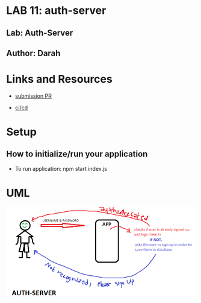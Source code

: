 # LAB 11: auth-server


## Lab: Auth-Server
## Author: Darah

# Links and Resources

- [submission PR](https://github.com/Darah98/auth-server/pull/1)

- [ci/cd](https://github.com/Darah98/auth-server/actions/runs/131465447)


# Setup

## How to initialize/run your application

- To run application: npm start index.js

# UML 

![uml](auth-uml.PNG)